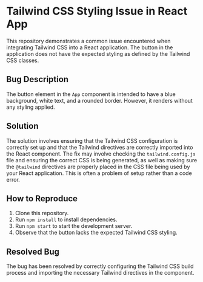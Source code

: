 # Tailwind CSS Styling Issue in React App

This repository demonstrates a common issue encountered when integrating Tailwind CSS into a React application. The button in the application does not have the expected styling as defined by the Tailwind CSS classes.

## Bug Description

The button element in the `App` component is intended to have a blue background, white text, and a rounded border. However, it renders without any styling applied.

## Solution

The solution involves ensuring that the Tailwind CSS configuration is correctly set up and that the Tailwind directives are correctly imported into the React component.  The fix may involve checking the `tailwind.config.js` file and ensuring the correct CSS is being generated, as well as making sure the `@tailwind` directives are properly placed in the CSS file being used by your React application. This is often a problem of setup rather than a code error.

## How to Reproduce

1. Clone this repository.
2. Run `npm install` to install dependencies.
3. Run `npm start` to start the development server.
4. Observe that the button lacks the expected Tailwind CSS styling.

## Resolved Bug

The bug has been resolved by correctly configuring the Tailwind CSS build process and importing the necessary Tailwind directives in the component.